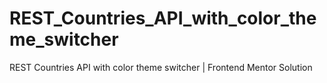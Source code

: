 # REST_Countries_API_with_color_theme_switcher

REST Countries API with color theme switcher | Frontend Mentor Solution
